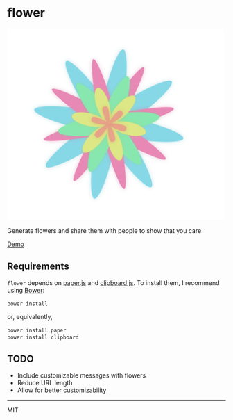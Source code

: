# flower

<img src="flower.png" alt="flower created with flower" width="500" />

Generate flowers and share them with people to show that you care.

[Demo](http://harrisonbachrach.com/flower)

## Requirements

`flower` depends on [paper.js](http://paperjs.org/) and
[clipboard.js](https://clipboardjs.com/). To install them, I recommend using
[Bower](https://bower.io):

	bower install

or, equivalently,

	bower install paper
	bower install clipboard

## TODO

- Include customizable messages with flowers
- Reduce URL length
- Allow for better customizability

----
MIT
